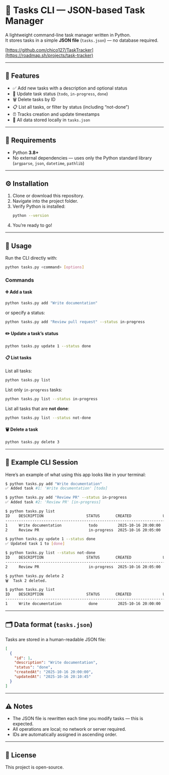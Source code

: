 # 📝 Tasks CLI — JSON-based Task Manager

A lightweight command-line task manager written in Python.  
It stores tasks in a simple **JSON file** (`tasks.json`) — no database required.

[https://github.com/chico127/TaskTracker](https://roadmap.sh/projects/task-tracker)

---

## 🚀 Features

- ✅ Add new tasks with a description and optional status  
- 🔄 Update task status (`todo`, `in-progress`, `done`)  
- 🗑️ Delete tasks by ID  
- 📋 List all tasks, or filter by status (including “not-done”)  
- ⏰ Tracks creation and update timestamps  
- 💾 All data stored locally in `tasks.json`

---

## 🧰 Requirements

- Python **3.8+**
- No external dependencies — uses only the Python standard library (`argparse`, `json`, `datetime`, `pathlib`)

---

## ⚙️ Installation

1. Clone or download this repository.
2. Navigate into the project folder.
3. Verify Python is installed:
   ```bash
   python --version
   ```
4. You’re ready to go!

---

## 🧩 Usage

Run the CLI directly with:

```bash
python tasks.py <command> [options]
```

### Commands

#### ➕ Add a task
```bash
python tasks.py add "Write documentation"
```
or specify a status:
```bash
python tasks.py add "Review pull request" --status in-progress
```

#### ✏️ Update a task’s status
```bash
python tasks.py update 1 --status done
```

#### 📋 List tasks
List all tasks:
```bash
python tasks.py list
```

List only `in-progress` tasks:
```bash
python tasks.py list --status in-progress
```

List all tasks that are **not done**:
```bash
python tasks.py list --status not-done
```

#### 🗑️ Delete a task
```bash
python tasks.py delete 3
```

---

## 🧠 Example CLI Session

Here’s an example of what using this app looks like in your terminal:

```bash
$ python tasks.py add "Write documentation"
✅ Added task #1: 'Write documentation' [todo]

$ python tasks.py add "Review PR" --status in-progress
✅ Added task #2: 'Review PR' [in-progress]

$ python tasks.py list
ID    DESCRIPTION                   STATUS       CREATED              UPDATED
-----------------------------------------------------------------------------------------------
1     Write documentation            todo         2025-10-16 20:00:00  2025-10-16 20:00:00
2     Review PR                      in-progress  2025-10-16 20:05:00  2025-10-16 20:05:00

$ python tasks.py update 1 --status done
✅ Updated task 1 to [done]

$ python tasks.py list --status not-done
ID    DESCRIPTION                   STATUS       CREATED              UPDATED
-----------------------------------------------------------------------------------------------
2     Review PR                      in-progress  2025-10-16 20:05:00  2025-10-16 20:05:00

$ python tasks.py delete 2
🗑️  Task 2 deleted.

$ python tasks.py list
ID    DESCRIPTION                   STATUS       CREATED              UPDATED
-----------------------------------------------------------------------------------------------
1     Write documentation            done         2025-10-16 20:00:00  2025-10-16 20:10:45
```

---

## 🗂️ Data format (`tasks.json`)

Tasks are stored in a human-readable JSON file:

```json
[
  {
    "id": 1,
    "description": "Write documentation",
    "status": "done",
    "createdAt": "2025-10-16 20:00:00",
    "updatedAt": "2025-10-16 20:10:45"
  }
]
```

---

## ⚠️ Notes

- The JSON file is rewritten each time you modify tasks — this is expected.  
- All operations are local; no network or server required.  
- IDs are automatically assigned in ascending order.

---

## 🧩 License

This project is open-source.

